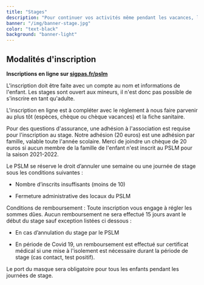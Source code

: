 ```yaml
---
title: "Stages"
description: "Pour continuer vos activités même pendant les vacances, le PSLM organise des STAGES"
banner: "/img/banner-stage.jpg"
color: "text-black"
background: "banner-light"
---
```


## Modalités d'inscription

**Inscriptions en ligne sur [sigpas.fr/pslm](https://sigpas.fr/pslm/)**

L'inscription doit être faite avec un compte au nom et informations de l'enfant.
Les stages sont ouvert aux mineurs, il n'est donc pas possible de s'inscrire en tant qu'adulte.

L'inscription en ligne est à compléter avec le réglement à nous faire parvenir au plus tôt (espèces, chèque ou chèque vacances) et la fiche sanitaire.

Pour des questions d'assurance, une adhésion à l'association est requise pour l'inscription au stage. Notre adhésion (20 euros) est une adhésion par famille, valable toute l'année scolaire. Merci de joindre un chèque de 20 euros si aucun membre de la famille de l'enfant n'est inscrit au PSLM pour la saison 2021-2022.

Le PSLM se réserve le droit d’annuler une semaine ou une journée de stage sous les conditions suivantes :

- Nombre d’inscrits insuffisants (moins de 10)

- Fermeture administrative des locaux du PSLM

Conditions de remboursement : Toute inscription vous engage à régler les sommes dûes. Aucun remboursement ne sera effectué 15 jours avant le début du stage sauf exception listées ci dessous :

-	En cas d’annulation du stage par le PSLM

- En période de Covid 19, un remboursement est effectué sur certificat médical si une mise à l'isolement est nécessaire durant la période de stage (cas contact, test positif).

Le port du masque sera obligatoire pour tous les enfants pendant les journées de stage.
